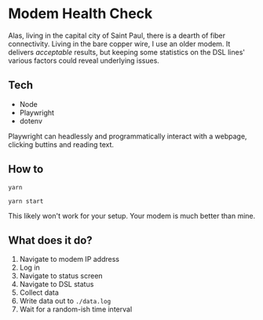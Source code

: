 # Modem Health Check

Alas, living in the capital city of Saint Paul, there is a dearth of fiber connectivity. Living in the bare copper wire, I use an older modem. It delivers _acceptable_ results, but keeping some statistics on the DSL lines' various factors could reveal underlying issues.

## Tech

* Node
* Playwright
* dotenv

Playwright can headlessly and programmatically interact with a webpage, clicking buttins and reading text.

## How to

```
yarn

yarn start
```

This likely won't work for your setup. Your modem is much better than mine.

## What does it do?

1. Navigate to modem IP address
2. Log in
3. Navigate to status screen
4. Navigate to DSL status
5. Collect data
6. Write data out to `./data.log`
7. Wait for a random-ish time interval